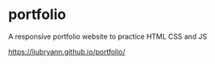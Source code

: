 # portfolio
A responsive portfolio website to practice HTML CSS and JS

https://liubryann.github.io/portfolio/
